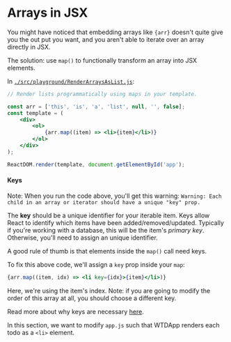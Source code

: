# Arrays in JSX

You might have noticed that embedding arrays like `{arr}` doesn't quite give you the out put you want, and you aren't able to iterate over an array directly in JSX.

The solution: use `map()` to functionally transform an array into JSX elements.

In [`./src/playground/RenderArraysAsList.js`](`./src/playground/RenderArraysAsList.js`):

```jsx
// Render lists programmatically using maps in your template.

const arr = ['this', 'is', 'a', 'list', null, '', false];
const template = (
	<div>
		<ol>
			{arr.map((item) => <li>{item}</li>)}
		</ol>
	</div>
);

ReactDOM.render(template, document.getElementById('app');
```

#### Keys
Note: When you run the code above, you'll get this warning: 
`Warning: Each child in an array or iterator should have a unique "key" prop.`

The **key** should be a unique identifier for your iterable item. Keys allow React to identify which items have been added/removed/updated. Typically if you're working with a database, this will be the item's *primary key*. Otherwise, you'll need to assign an unique identifier.

A good rule of thumb is that elements inside the `map()` call need keys.

To fix this above code, we'll assign a `key` prop inside your `map`:
```jsx
{arr.map((item, idx) => <li key={idx}>{item}</li>)}
```
Here, we're using the item's index. Note: if you are going to modify the order of this array at all, you should choose a different key.

Read more about why keys are necessary [here](https://reactjs.org/docs/reconciliation.html#recursing-on-children).

In this section, we want to modify `app.js` such that WTDApp renders each todo as a `<li>` element.
